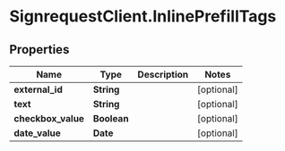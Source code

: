 # SignrequestClient.InlinePrefillTags

## Properties
Name | Type | Description | Notes
------------ | ------------- | ------------- | -------------
**external_id** | **String** |  | [optional] 
**text** | **String** |  | [optional] 
**checkbox_value** | **Boolean** |  | [optional] 
**date_value** | **Date** |  | [optional] 


